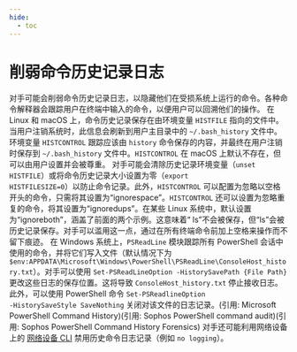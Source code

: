 ```yaml
---
hide:
  - toc
---
```


# 削弱命令历史记录日志

对手可能会削弱命令历史记录日志，以隐藏他们在受损系统上运行的命令。各种命令解释器会跟踪用户在终端中输入的命令，以便用户可以回溯他们的操作。  在 Linux 和 macOS 上，命令历史记录保存在由环境变量 <code>HISTFILE</code> 指向的文件中。当用户注销系统时，此信息会刷新到用户主目录中的 <code>~/.bash_history</code> 文件中。环境变量 <code>HISTCONTROL</code> 跟踪应该由 <code>history</code> 命令保存的内容，并最终在用户注销时保存到 <code>~/.bash_history</code> 文件中。<code>HISTCONTROL</code> 在 macOS 上默认不存在，但可以由用户设置并会被尊重。  对手可能会清除历史记录环境变量（<code>unset HISTFILE</code>）或将命令历史记录大小设置为零（<code>export HISTFILESIZE=0</code>）以防止命令记录。此外，<code>HISTCONTROL</code> 可以配置为忽略以空格开头的命令，只需将其设置为“ignorespace”。<code>HISTCONTROL</code> 还可以设置为忽略重复的命令，将其设置为“ignoredups”。在某些 Linux 系统中，默认设置为“ignoreboth”，涵盖了前面的两个示例。这意味着“ ls”不会被保存，但“ls”会被历史记录保存。对手可以滥用这一点，通过在所有终端命令前加上空格来操作而不留下痕迹。  在 Windows 系统上，<code>PSReadLine</code> 模块跟踪所有 PowerShell 会话中使用的命令，并将它们写入文件（默认情况下为 <code>$env:APPDATA\Microsoft\Windows\PowerShell\PSReadLine\ConsoleHost_history.txt</code>）。对手可以使用 <code>Set-PSReadLineOption -HistorySavePath {File Path}</code> 更改这些日志的保存位置。这将导致 <code>ConsoleHost_history.txt</code> 停止接收日志。此外，可以使用 PowerShell 命令 <code>Set-PSReadlineOption -HistorySaveStyle SaveNothing</code> 关闭对该文件的日志记录。(引用: Microsoft PowerShell Command History)(引用: Sophos PowerShell command audit)(引用: Sophos PowerShell Command History Forensics)  对手还可能利用网络设备上的 [网络设备 CLI](https://attack.mitre.org/techniques/T1059/008) 禁用历史命令日志记录（例如 <code>no logging</code>）。
